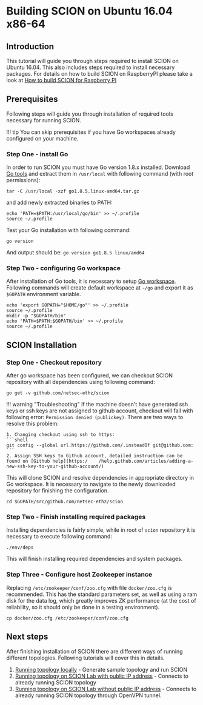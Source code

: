 # Building SCION on Ubuntu 16.04 x86-64


## Introduction

This tutorial will guide you through steps required to install SCION on Ubuntu 16.04. This also includes steps required to install necessary packages. For details on how to build SCION on RaspberryPI please take a look at [How to build SCION for Raspberry PI](rpi_raspbian.md)

## Prerequisites

Following steps will guide you through installation of required tools necessary for running SCION.

!!! tip
    You can skip prerequisites if you have Go workspaces already configured on your machine.

### Step One - install Go

In order to run SCION you must have Go version 1.8.x installed. Download [Go tools](https://golang.org/doc/install?download=go1.8.5.linux-amd64.tar.gz "Go binary for x86-64") and extract them in `/usr/local` with following command (with root permissions):

```shell
tar -C /usr/local -xzf go1.8.5.linux-amd64.tar.gz
```

and add newly extracted binaries to PATH:

```shell
echo 'PATH=$PATH:/usr/local/go/bin' >> ~/.profile
source ~/.profile
```

Test your Go installation with following command:

```shell
go version
```

And output should be: `go version go1.8.5 linux/amd64`

### Step Two - configuring Go workspace

After installation of Go tools, it is necessary to setup [Go workspace](https://golang.org/doc/code.html#GOPATH "Go workspace"). Following commands will create default workspace at `~/go` and export it as `$GOPATH` environment variable.

```shell
echo 'export GOPATH="$HOME/go"' >> ~/.profile
source ~/.profile
mkdir -p "$GOPATH/bin"
echo 'PATH=$PATH:$GOPATH/bin' >> ~/.profile
source ~/.profile
```

## SCION Installation

### Step One - Checkout repository

After go workspace has been configured, we can checkout SCION repository with all dependencies using following command:

```shell
go get -v github.com/netsec-ethz/scion
```

!!! warning "Troubleshooting"
    If the machine doesn't have generated ssh keys or ssh keys are not assigned to github account, checkout will fail with following error: `Permission denied (publickey)`. There are two ways to resolve this problem:

    1. Changing checkout using ssh to https: 
    ```shell
    git config --global url.https://github.com/.insteadOf git@github.com:
    ```
    2. Assign SSH keys to Github account, detailed instruction can be found on [Github help](https:/    /help.github.com/articles/adding-a-new-ssh-key-to-your-github-account/)


This will clone SCION and resolve dependencies in appropriate directory in Go workspace. It is necessary to navigate to the newly downloaded repository for finishing the configuration.

```shell
cd $GOPATH/src/github.com/netsec-ethz/scion
```

### Step Two - Finish installing required packages

Installing dependencies is fairly simple, while in root of `scion` repository it is necessary to execute following command:

```shell
./env/deps
```

This will finish installing required dependencies and system packages.

### Step Three - Configure host Zookeeper instance

Replacing `/etc/zookeeper/conf/zoo.cfg` with file `docker/zoo.cfg` is recommended. This has the standard parameters set, as well as using a ram disk for the data log, which greatly improves ZK performance (at the cost of reliability, so it should only be done in a testing environment). 

```shell
cp docker/zoo.cfg /etc/zookeeper/conf/zoo.cfg
```

## Next steps

After finishing installation of SCION there are different ways of running different topologies. Following tutorials will cover this in details.

1. [Running topology locally](/general_scion_configuration/local_top) - Generate sample topology and run SCION
2. [Running topology on SCION Lab with public IP address](#) - Connects to already running SCION topology 
2. [Running topology on SCION Lab without public IP address](#) - Connects to already running SCION topology through OpenVPN tunnel.